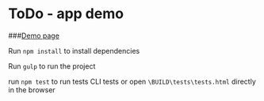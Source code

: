 # ToDo - app demo

###[Demo page](http://yaireo.github.io/ToDo/)

Run `npm install` to install dependencies

Run `gulp` to run the project

run `npm test` to run tests CLI tests or open `\BUILD\tests\tests.html` directly in the browser